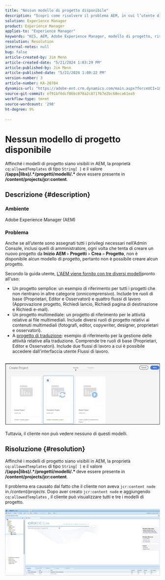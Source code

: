 ```yaml
---
title: "Nessun modello di progetto disponibile"
description: "Scopri come risolvere il problema AEM, in cui l’utente dispone di tutti i privilegi necessari assegnati nell’Admin Console ogni volta che tenta di creare un nuovo progetto."
solution: Experience Manager
product: Experience Manager
applies-to: "Experience Manager"
keywords: "KCS, AEM, Adobe Experience Manager, modello di progetto, risoluzione dei problemi"
resolution: Resolution
internal-notes: null
bug: false
article-created-by: Jim Menn
article-created-date: "5/21/2024 1:03:29 PM"
article-published-by: Jim Menn
article-published-date: "5/21/2024 1:09:22 PM"
version-number: 3
article-number: KA-20704
dynamics-url: "https://adobe-ent.crm.dynamics.com/main.aspx?forceUCI=1&pagetype=entityrecord&etn=knowledgearticle&id=aab2c183-7217-ef11-9f8a-6045bd006268"
source-git-commit: ef91bf0dcf06bc878a2c871767e2bc60eca61ea5
workflow-type: tm+mt
source-wordcount: '298'
ht-degree: 9%

---
```


# Nessun modello di progetto disponibile


Affinché i modelli di progetto siano visibili in AEM, la proprietà `cq:allowedTemplates` di tipo `String[ ]` e il valore <b>/(apps|libs)/.\*/progetti/modelli/.\* </b> deve essere presente in <b>/content/projects/jcr:content</b>.

## Descrizione {#description}


### Ambiente

Adobe Experience Manager (AEM)

### Problema

Anche se all’utente sono assegnati tutti i privilegi necessari nell’Admin Console, inclusi quelli di amministratore, ogni volta che tenta di creare un nuovo progetto da <b>Inizio AEM </b>`>`  <b>Progetti</b> `>`  <b>Crea</b> `>`  <b>Progetto</b>, non è disponibile alcun modello di progetto, pertanto non è possibile creare alcun progetto.

Secondo la guida utente, [L&#39;AEM viene fornito con tre diversi modelli](https://experienceleague.adobe.com/docs/experience-manager-cloud-service/content/sites/authoring/projects/overview.html?lang=en#project-templates)pronto all&#39;uso:

- Un progetto semplice: un esempio di riferimento per tutti i progetti che non rientrano in altre categorie (onnicomprensivo). Include tre ruoli di base (Proprietari, Editor e Osservatori) e quattro flussi di lavoro (Approvazione progetto, Richiedi lancio, Richiedi pagina di destinazione e Richiedi e-mail).
- Un progetto multimediale: un progetto di riferimento per le attività relative ai file multimediali. Include diversi ruoli di progetto relativi ai contenuti multimediali (fotografi, editor, copywriter, designer, proprietari e osservatori).
- A [progetto di traduzione](https://experienceleague.adobe.com/docs/experience-manager-cloud-service/content/sites/administering/reusing-content/translation/overview.html?lang=en): esempio di riferimento per la gestione delle attività relative alla traduzione. Comprende tre ruoli di base (Proprietari, Editor e Osservatori). Include due flussi di lavoro a cui è possibile accedere dall’interfaccia utente Flussi di lavoro.

<br>![](assets/___afb2c183-7217-ef11-9f8a-6045bd006268___.png)<br><br>
Tuttavia, il cliente non può vedere nessuno di questi modelli.


## Risoluzione {#resolution}


Affinché i modelli di progetto siano visibili in AEM, la proprietà `cq:allowedTemplates` di tipo `String[ ]` e il valore <b>/(apps|libs)/.\*/progetti/modelli/.\* </b> deve essere presente in <b>/content/projects/jcr:content</b>.

Il problema era causato dal fatto che il cliente non aveva `jcr:content node` in */content/projects*. Dopo aver creato `jcr:content node` e aggiungendo `cq:allowedTemplates` , il cliente può visualizzare tutti e tre i modelli di progetto.



![](assets/ef0af61b-2843-ed11-bba2-0022480866ad.png)
